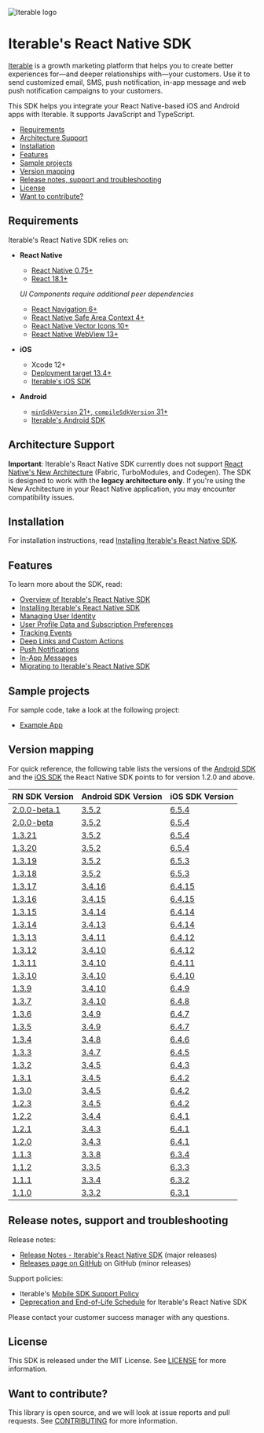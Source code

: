 ![Iterable logo](./images/Iterable-Logo.png "Iterable Logo")

# Iterable's React Native SDK

[Iterable](https://www.iterable.com) is a growth marketing platform that helps
you to create better experiences for—and deeper relationships with—your
customers. Use it to send customized email, SMS, push notification, in-app
message and web push notification campaigns to your customers.

This SDK helps you integrate your React Native-based iOS and Android apps with
Iterable. It supports JavaScript and TypeScript.


<!-- @import "[TOC]" {cmd="toc" depthFrom=2 depthTo=6 orderedList=false} -->

<!-- code_chunk_output -->

- [Requirements](#requirements)
- [Architecture Support](#architecture-support)
- [Installation](#installation)
- [Features](#features)
- [Sample projects](#sample-projects)
- [Version mapping](#version-mapping)
- [Release notes, support and troubleshooting](#release-notes-support-and-troubleshooting)
- [License](#license)
- [Want to contribute?](#want-to-contribute)

<!-- /code_chunk_output -->



## Requirements

Iterable's React Native SDK relies on:

- **React Native**
    - [React Native 0.75+](https://github.com/facebook/react-native)
    - [React 18.1+](https://github.com/facebook/react)

    _UI Components require additional peer dependencies_
    - [React Navigation 6+](https://github.com/react-navigation/react-navigation)
    - [React Native Safe Area Context 4+](https://github.com/th3rdwave/react-native-safe-area-context)
    - [React Native Vector Icons 10+](https://github.com/oblador/react-native-vector-icons)
    - [React Native WebView 13+](https://github.com/react-native-webview/react-native-webview)

- **iOS**
    - Xcode 12+
    - [Deployment target 13.4+](https://help.apple.com/xcode/mac/current/#/deve69552ee5)
    - [Iterable's iOS SDK](https://github.com/Iterable/iterable-swift-sdk)

- **Android**
    - [`minSdkVersion` 21+, `compileSdkVersion` 31+](https://medium.com/androiddevelopers/picking-your-compilesdkversion-minsdkversion-targetsdkversion-a098a0341ebd)
    - [Iterable's Android SDK](https://github.com/Iterable/iterable-android-sdk)

## Architecture Support

**Important**: Iterable's React Native SDK currently does not support [React Native's New Architecture](https://reactnative.dev/architecture/landing-page) (Fabric, TurboModules, and Codegen). The SDK is designed to work with the **legacy architecture only**. If you're using the New Architecture in your React Native application, you may encounter compatibility issues.

## Installation

For installation instructions, read [Installing Iterable's React Native SDK](https://support.iterable.com/hc/articles/360045714132).

## Features

To learn more about the SDK, read:

- [Overview of Iterable's React Native SDK](https://support.iterable.com/hc/articles/360045714072)
- [Installing Iterable's React Native SDK](https://support.iterable.com/hc/articles/360045714132)
- [Managing User Identity](https://support.iterable.com/hc/articles/360045714152)
- [User Profile Data and Subscription Preferences](https://support.iterable.com/hc/articles/360046134851)
- [Tracking Events](https://support.iterable.com/hc/articles/360046134891)
- [Deep Links and Custom Actions](https://support.iterable.com/hc/articles/360046134911)
- [Push Notifications](https://support.iterable.com/hc/articles/360046134871)
- [In-App Messages](https://support.iterable.com/hc/articles/360045714172)
- [Migrating to Iterable's React Native SDK](https://support.iterable.com/hc/articles/360046134931)

## Sample projects

For sample code, take a look at the following project:

- [Example App](https://github.com/Iterable/react-native-sdk/tree/master/example)

## Version mapping

For quick reference, the following table lists the versions of the [Android SDK](https://github.com/Iterable/iterable-android-sdk) and the [iOS SDK](https://github.com/Iterable/swift-sdk) the React Native SDK points to for version 1.2.0 and above.

| RN SDK Version                                                              | Android SDK Version                                                          | iOS SDK Version |
| --------------------------------------------------------------------------- | ---------------------------------------------------------------------------- | --------------- |
| [2.0.0-beta.1](https://www.npmjs.com/package/@iterable/react-native-sdk/v/2.0.0-beta.1) | [3.5.2](https://github.com/Iterable/iterable-android-sdk/releases/tag/3.5.2) | [6.5.4](https://github.com/Iterable/swift-sdk/releases/tag/6.5.4)
| [2.0.0-beta](https://www.npmjs.com/package/@iterable/react-native-sdk/v/2.0.0-beta) | [3.5.2](https://github.com/Iterable/iterable-android-sdk/releases/tag/3.5.2) | [6.5.4](https://github.com/Iterable/swift-sdk/releases/tag/6.5.4)
| [1.3.21](https://www.npmjs.com/package/@iterable/react-native-sdk/v/1.3.20) | [3.5.2](https://github.com/Iterable/iterable-android-sdk/releases/tag/3.5.2) | [6.5.4](https://github.com/Iterable/swift-sdk/releases/tag/6.5.4)
| [1.3.20](https://www.npmjs.com/package/@iterable/react-native-sdk/v/1.3.20) | [3.5.2](https://github.com/Iterable/iterable-android-sdk/releases/tag/3.5.2) | [6.5.4](https://github.com/Iterable/swift-sdk/releases/tag/6.5.4)
| [1.3.19](https://www.npmjs.com/package/@iterable/react-native-sdk/v/1.3.19) | [3.5.2](https://github.com/Iterable/iterable-android-sdk/releases/tag/3.5.2) | [6.5.3](https://github.com/Iterable/swift-sdk/releases/tag/6.5.3)
| [1.3.18](https://www.npmjs.com/package/@iterable/react-native-sdk/v/1.3.18) | [3.5.2](https://github.com/Iterable/iterable-android-sdk/releases/tag/3.5.2) | [6.5.3](https://github.com/Iterable/swift-sdk/releases/tag/6.5.3)
| [1.3.17](https://www.npmjs.com/package/@iterable/react-native-sdk/v/1.3.17) | [3.4.16](https://github.com/Iterable/iterable-android-sdk/releases/tag/3.4.16) | [6.4.15](https://github.com/Iterable/swift-sdk/releases/tag/6.4.15)
| [1.3.16](https://www.npmjs.com/package/@iterable/react-native-sdk/v/1.3.16) | [3.4.15](https://github.com/Iterable/iterable-android-sdk/releases/tag/3.4.15) | [6.4.15](https://github.com/Iterable/swift-sdk/releases/tag/6.4.15)
| [1.3.15](https://www.npmjs.com/package/@iterable/react-native-sdk/v/1.3.15) | [3.4.14](https://github.com/Iterable/iterable-android-sdk/releases/tag/3.4.14) | [6.4.14](https://github.com/Iterable/swift-sdk/releases/tag/6.4.14)
| [1.3.14](https://www.npmjs.com/package/@iterable/react-native-sdk/v/1.3.14) | [3.4.13](https://github.com/Iterable/iterable-android-sdk/releases/tag/3.4.13) | [6.4.14](https://github.com/Iterable/swift-sdk/releases/tag/6.4.14)
| [1.3.13](https://www.npmjs.com/package/@iterable/react-native-sdk/v/1.3.13) | [3.4.11](https://github.com/Iterable/iterable-android-sdk/releases/tag/3.4.11) | [6.4.12](https://github.com/Iterable/swift-sdk/releases/tag/6.4.12)
| [1.3.12](https://www.npmjs.com/package/@iterable/react-native-sdk/v/1.3.12) | [3.4.10](https://github.com/Iterable/iterable-android-sdk/releases/tag/3.4.10) | [6.4.12](https://github.com/Iterable/swift-sdk/releases/tag/6.4.12)
| [1.3.11](https://www.npmjs.com/package/@iterable/react-native-sdk/v/1.3.11) | [3.4.10](https://github.com/Iterable/iterable-android-sdk/releases/tag/3.4.10) | [6.4.11](https://github.com/Iterable/swift-sdk/releases/tag/6.4.11)
| [1.3.10](https://www.npmjs.com/package/@iterable/react-native-sdk/v/1.3.10) | [3.4.10](https://github.com/Iterable/iterable-android-sdk/releases/tag/3.4.10) | [6.4.10](https://github.com/Iterable/swift-sdk/releases/tag/6.4.10) |
| [1.3.9](https://www.npmjs.com/package/@iterable/react-native-sdk/v/1.3.9)   | [3.4.10](https://github.com/Iterable/iterable-android-sdk/releases/tag/3.4.10) | [6.4.9](https://github.com/Iterable/swift-sdk/releases/tag/6.4.9) |
| [1.3.7](https://www.npmjs.com/package/@iterable/react-native-sdk/v/1.3.7)   | [3.4.10](https://github.com/Iterable/iterable-android-sdk/releases/tag/3.4.10) | [6.4.8](https://github.com/Iterable/swift-sdk/releases/tag/6.4.8) |
| [1.3.6](https://www.npmjs.com/package/@iterable/react-native-sdk/v/1.3.6)   | [3.4.9](https://github.com/Iterable/iterable-android-sdk/releases/tag/3.4.9) | [6.4.7](https://github.com/Iterable/swift-sdk/releases/tag/6.4.7) |
| [1.3.5](https://www.npmjs.com/package/@iterable/react-native-sdk/v/1.3.5)   | [3.4.9](https://github.com/Iterable/iterable-android-sdk/releases/tag/3.4.9) | [6.4.7](https://github.com/Iterable/swift-sdk/releases/tag/6.4.7) |
| [1.3.4](https://www.npmjs.com/package/@iterable/react-native-sdk/v/1.3.4)   | [3.4.8](https://github.com/Iterable/iterable-android-sdk/releases/tag/3.4.8) | [6.4.6](https://github.com/Iterable/swift-sdk/releases/tag/6.4.6) |
| [1.3.3](https://www.npmjs.com/package/@iterable/react-native-sdk/v/1.3.3)   | [3.4.7](https://github.com/Iterable/iterable-android-sdk/releases/tag/3.4.7) | [6.4.5](https://github.com/Iterable/swift-sdk/releases/tag/6.4.5) |
| [1.3.2](https://www.npmjs.com/package/@iterable/react-native-sdk/v/1.3.2)   | [3.4.5](https://github.com/Iterable/iterable-android-sdk/releases/tag/3.4.5) | [6.4.3](https://github.com/Iterable/swift-sdk/releases/tag/6.4.3) |
| [1.3.1](https://www.npmjs.com/package/@iterable/react-native-sdk/v/1.3.1)   | [3.4.5](https://github.com/Iterable/iterable-android-sdk/releases/tag/3.4.5) | [6.4.2](https://github.com/Iterable/swift-sdk/releases/tag/6.4.2) |
| [1.3.0](https://www.npmjs.com/package/@iterable/react-native-sdk/v/1.3.0)   | [3.4.5](https://github.com/Iterable/iterable-android-sdk/releases/tag/3.4.5) | [6.4.2](https://github.com/Iterable/swift-sdk/releases/tag/6.4.2) |
| [1.2.3](https://www.npmjs.com/package/@iterable/react-native-sdk/v/1.2.3)   | [3.4.5](https://github.com/Iterable/iterable-android-sdk/releases/tag/3.4.5) | [6.4.2](https://github.com/Iterable/swift-sdk/releases/tag/6.4.2) |
| [1.2.2](https://www.npmjs.com/package/@iterable/react-native-sdk/v/1.2.2)   | [3.4.4](https://github.com/Iterable/iterable-android-sdk/releases/tag/3.4.4) | [6.4.1](https://github.com/Iterable/swift-sdk/releases/tag/6.4.1) |
| [1.2.1](https://www.npmjs.com/package/@iterable/react-native-sdk/v/1.2.1)   | [3.4.3](https://github.com/Iterable/iterable-android-sdk/releases/tag/3.4.3) | [6.4.1](https://github.com/Iterable/swift-sdk/releases/tag/6.4.1) |
| [1.2.0](https://www.npmjs.com/package/@iterable/react-native-sdk/v/1.2.0)   | [3.4.3](https://github.com/Iterable/iterable-android-sdk/releases/tag/3.4.3) | [6.4.1](https://github.com/Iterable/swift-sdk/releases/tag/6.4.1) |
| [1.1.3](https://www.npmjs.com/package/@iterable/react-native-sdk/v/1.1.3)   | [3.3.8](https://github.com/Iterable/iterable-android-sdk/releases/tag/3.3.8) | [6.3.4](https://github.com/Iterable/swift-sdk/releases/tag/6.3.4) |
| [1.1.2](https://www.npmjs.com/package/@iterable/react-native-sdk/v/1.1.2)   | [3.3.5](https://github.com/Iterable/iterable-android-sdk/releases/tag/3.3.5) | [6.3.3](https://github.com/Iterable/swift-sdk/releases/tag/6.3.3) |
| [1.1.1](https://www.npmjs.com/package/@iterable/react-native-sdk/v/1.1.1)   | [3.3.4](https://github.com/Iterable/iterable-android-sdk/releases/tag/3.3.4) | [6.3.2](https://github.com/Iterable/swift-sdk/releases/tag/6.3.2) |
| [1.1.0](https://www.npmjs.com/package/@iterable/react-native-sdk/v/1.1.0)   | [3.3.2](https://github.com/Iterable/iterable-android-sdk/releases/tag/3.3.2) | [6.3.1](https://github.com/Iterable/swift-sdk/releases/tag/6.3.1) |

## Release notes, support and troubleshooting

Release notes:

- [Release Notes - Iterable's React Native SDK](https://support.iterable.com/hc/articles/360045714352) (major releases)
- [Releases page on GitHub](https://github.com/Iterable/react-native-sdk/releases)
  on GitHub (minor releases)

Support policies:

- Iterable's [Mobile SDK Support Policy](https://support.iterable.com/hc/articles/360046136171)
- [Deprecation and End-of-Life Schedule](https://support.iterable.com/hc/articles/360045714352#deprecation-and-end-of-life-schedule)
  for Iterable's React Native SDK

Please contact your customer success manager with any questions.

## License

This SDK is released under the MIT License. See [LICENSE](https://github.com/Iterable/swift-sdk/blob/master/LICENSE.md)
for more information.

## Want to contribute?

This library is open source, and we will look at issue reports and pull requests.
See [CONTRIBUTING](CONTRIBUTING.md) for more information.
